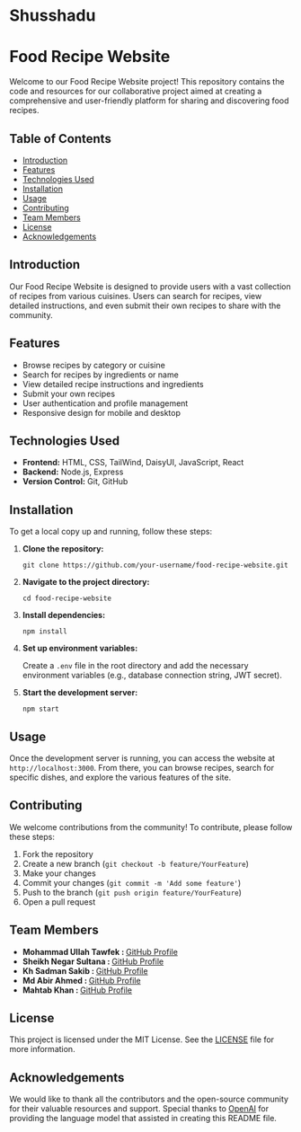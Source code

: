 # Shusshadu
<!DOCTYPE html>
<html lang="en">
<head>
    <meta charset="UTF-8">
    <meta name="viewport" content="width=device-width, initial-scale=1.0">
    <title>Food Recipe Website</title>
</head>
<body>
    <h1>Food Recipe Website</h1>
    <p>Welcome to our Food Recipe Website project! This repository contains the code and resources for our collaborative project aimed at creating a comprehensive and user-friendly platform for sharing and discovering food recipes.</p>
  <h2>Table of Contents</h2>
    <ul>
        <li><a href="#introduction">Introduction</a></li>
        <li><a href="#features">Features</a></li>
        <li><a href="#technologies-used">Technologies Used</a></li>
        <li><a href="#installation">Installation</a></li>
        <li><a href="#usage">Usage</a></li>
        <li><a href="#contributing">Contributing</a></li>
        <li><a href="#team-members">Team Members</a></li>
        <li><a href="#license">License</a></li>
        <li><a href="#acknowledgements">Acknowledgements</a></li>
    </ul>

   <h2 id="introduction">Introduction</h2>
    <p>Our Food Recipe Website is designed to provide users with a vast collection of recipes from various cuisines. Users can search for recipes, view detailed instructions, and even submit their own recipes to share with the community.</p>
    <h2 id="features">Features</h2>
    <ul>
        <li>Browse recipes by category or cuisine</li>
        <li>Search for recipes by ingredients or name</li>
        <li>View detailed recipe instructions and ingredients</li>
        <li>Submit your own recipes</li>
        <li>User authentication and profile management</li>
        <li>Responsive design for mobile and desktop</li>
    </ul>
    <h2 id="technologies-used">Technologies Used</h2>
    <ul>
        <li><strong>Frontend:</strong> HTML, CSS, TailWind, DaisyUI, JavaScript, React</li>
        <li><strong>Backend:</strong> Node.js, Express</li>
        <li><strong>Version Control:</strong> Git, GitHub</li>
    </ul>
    <h2 id="installation">Installation</h2>
    <p>To get a local copy up and running, follow these steps:</p>
    <ol>
        <li><strong>Clone the repository:</strong>
            <pre><code>git clone https://github.com/your-username/food-recipe-website.git</code></pre>
        </li>
        <li><strong>Navigate to the project directory:</strong>
            <pre><code>cd food-recipe-website</code></pre>
        </li>
        <li><strong>Install dependencies:</strong>
            <pre><code>npm install</code></pre>
        </li>
        <li><strong>Set up environment variables:</strong>
            <p>Create a <code>.env</code> file in the root directory and add the necessary environment variables (e.g., database connection string, JWT secret).</p>
        </li>
        <li><strong>Start the development server:</strong>
            <pre><code>npm start</code></pre>
        </li>
    </ol>
    <h2 id="usage">Usage</h2>
    <p>Once the development server is running, you can access the website at <code>http://localhost:3000</code>. From there, you can browse recipes, search for specific dishes, and explore the various features of the site.</p>
    <h2 id="contributing">Contributing</h2>
    <p>We welcome contributions from the community! To contribute, please follow these steps:</p>
    <ol>
        <li>Fork the repository</li>
        <li>Create a new branch (<code>git checkout -b feature/YourFeature</code>)</li>
        <li>Make your changes</li>
        <li>Commit your changes (<code>git commit -m 'Add some feature'</code>)</li>
        <li>Push to the branch (<code>git push origin feature/YourFeature</code>)</li>
        <li>Open a pull request</li>
    </ol>
    <h2 id="team-members">Team Members</h2>
    <ul>
        <li><strong>Mohammad Ullah Tawfek : </strong> <a href="https://github.com/AstroTawfek">GitHub Profile</a></li>
        <li><strong>Sheikh Negar Sultana : </strong> <a href="https://github.com/sheikhnegarsultana">GitHub Profile</a></li>
        <li><strong>Kh Sadman Sakib : </strong> <a href="https://github.com/sakibsidha">GitHub Profile</a></li>
        <li><strong>Md Abir Ahmed : </strong> <a href="https://github.com/member4">GitHub Profile</a></li>
        <li><strong>Mahtab Khan : </strong> <a href="https://github.com/MahtabKhanSamin">GitHub Profile</a></li>
    </ul>
    <h2 id="license">License</h2>
    <p>This project is licensed under the MIT License. See the <a href="LICENSE">LICENSE</a> file for more information.</p>
    <h2 id="acknowledgements">Acknowledgements</h2>
    <p>We would like to thank all the contributors and the open-source community for their valuable resources and support. Special thanks to <a href="https://openai.com">OpenAI</a> for providing the language model that assisted in creating this README file.</p>
</body>
</html>

